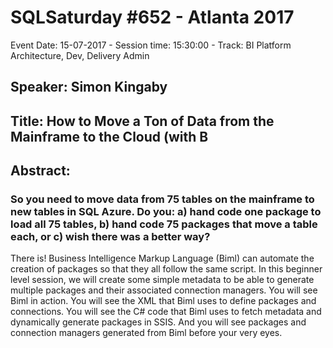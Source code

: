 # SQLSaturday #652 - Atlanta 2017
Event Date: 15-07-2017 - Session time: 15:30:00 - Track: BI Platform Architecture, Dev, Delivery  Admin
## Speaker: Simon Kingaby
## Title: How to Move a Ton of Data from the Mainframe to the Cloud (with B
## Abstract:
### So you need to move data from 75 tables on the mainframe to new tables in SQL Azure.  Do you: a) hand code one package to load all 75 tables, b) hand code 75 packages that move a table each, or c) wish there was a better way?
There is!  Business Intelligence Markup Language (Biml) can automate the creation of packages so that they all follow the same script.  In this beginner level session, we will create some simple metadata to be able to generate multiple packages and their associated connection managers.  You will see Biml in action.  You will see the XML that Biml uses to define packages and connections.  You will see the C# code that Biml uses to fetch metadata and dynamically generate packages in SSIS. And you will see packages and connection managers generated from Biml before your very eyes.
